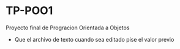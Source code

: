 # TP-POO1
Proyecto final de Progracion Orientada a Objetos


 - Que el archivo de texto cuando sea editado pise el valor previo
